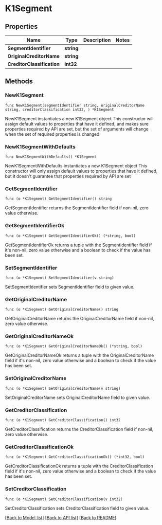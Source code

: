 # K1Segment

## Properties

Name | Type | Description | Notes
------------ | ------------- | ------------- | -------------
**SegmentIdentifier** | **string** |  | 
**OriginalCreditorName** | **string** |  | 
**CreditorClassification** | **int32** |  | 

## Methods

### NewK1Segment

`func NewK1Segment(segmentIdentifier string, originalCreditorName string, creditorClassification int32, ) *K1Segment`

NewK1Segment instantiates a new K1Segment object
This constructor will assign default values to properties that have it defined,
and makes sure properties required by API are set, but the set of arguments
will change when the set of required properties is changed

### NewK1SegmentWithDefaults

`func NewK1SegmentWithDefaults() *K1Segment`

NewK1SegmentWithDefaults instantiates a new K1Segment object
This constructor will only assign default values to properties that have it defined,
but it doesn't guarantee that properties required by API are set

### GetSegmentIdentifier

`func (o *K1Segment) GetSegmentIdentifier() string`

GetSegmentIdentifier returns the SegmentIdentifier field if non-nil, zero value otherwise.

### GetSegmentIdentifierOk

`func (o *K1Segment) GetSegmentIdentifierOk() (*string, bool)`

GetSegmentIdentifierOk returns a tuple with the SegmentIdentifier field if it's non-nil, zero value otherwise
and a boolean to check if the value has been set.

### SetSegmentIdentifier

`func (o *K1Segment) SetSegmentIdentifier(v string)`

SetSegmentIdentifier sets SegmentIdentifier field to given value.


### GetOriginalCreditorName

`func (o *K1Segment) GetOriginalCreditorName() string`

GetOriginalCreditorName returns the OriginalCreditorName field if non-nil, zero value otherwise.

### GetOriginalCreditorNameOk

`func (o *K1Segment) GetOriginalCreditorNameOk() (*string, bool)`

GetOriginalCreditorNameOk returns a tuple with the OriginalCreditorName field if it's non-nil, zero value otherwise
and a boolean to check if the value has been set.

### SetOriginalCreditorName

`func (o *K1Segment) SetOriginalCreditorName(v string)`

SetOriginalCreditorName sets OriginalCreditorName field to given value.


### GetCreditorClassification

`func (o *K1Segment) GetCreditorClassification() int32`

GetCreditorClassification returns the CreditorClassification field if non-nil, zero value otherwise.

### GetCreditorClassificationOk

`func (o *K1Segment) GetCreditorClassificationOk() (*int32, bool)`

GetCreditorClassificationOk returns a tuple with the CreditorClassification field if it's non-nil, zero value otherwise
and a boolean to check if the value has been set.

### SetCreditorClassification

`func (o *K1Segment) SetCreditorClassification(v int32)`

SetCreditorClassification sets CreditorClassification field to given value.



[[Back to Model list]](../README.md#documentation-for-models) [[Back to API list]](../README.md#documentation-for-api-endpoints) [[Back to README]](../README.md)


